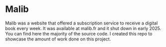 # Malib

Malib was a website that offered a subscription service to receive a digital book every week. It was available at malib.fr and it shut down in early 2025. You can find here the majority of the source code. I created this repo to showcase the amount of work done on this project.
